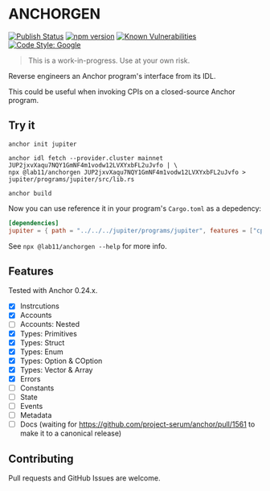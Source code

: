 ANCHORGEN
===

[![Publish Status](https://github.com/labeleven-dev/anchorgen/actions/workflows/publish.yml/badge.svg)](https://github.com/labeleven-dev/anchorgen/actions/workflows/publish.yml) [![npm version](https://badge.fury.io/js/@lab11%2Fanchorgen.svg)](https://www.npmjs.com/package/@lab11/anchorgen) [![Known Vulnerabilities](https://snyk.io/test/github/labeleven-dev/anchorgen/badge.svg)](https://snyk.io/test/github/labeleven-dev/anchorgen) [![Code Style: Google](https://img.shields.io/badge/code%20style-google-blueviolet.svg)](https://github.com/google/gts)

> This is a work-in-progress. Use at your own risk.

Reverse engineers an Anchor program's interface from its IDL.

This could be useful when invoking CPIs on a closed-source Anchor program.

Try it
---

```
anchor init jupiter

anchor idl fetch --provider.cluster mainnet JUP2jxvXaqu7NQY1GmNF4m1vodw12LVXYxbFL2uJvfo | \
npx @lab11/anchorgen JUP2jxvXaqu7NQY1GmNF4m1vodw12LVXYxbFL2uJvfo > jupiter/programs/jupiter/src/lib.rs

anchor build
```

Now you can use reference it in your program's `Cargo.toml` as a depedency:

```toml
[dependencies]
jupiter = { path = "../../../jupiter/programs/jupiter", features = ["cpi", "no-entrypoint"] }
```

See `npx @lab11/anchorgen --help` for more info.

Features
---

Tested with Anchor 0.24.x.

- [x] Instrcutions
- [x] Accounts
- [ ] Accounts: Nested
- [x] Types: Primitives
- [x] Types: Struct
- [x] Types: Enum
- [x] Types: Option & COption
- [x] Types: Vector & Array
- [x] Errors
- [ ] Constants
- [ ] State
- [ ] Events
- [ ] Metadata
- [ ] Docs (waiting for <https://github.com/project-serum/anchor/pull/1561> to make it to a canonical release)

Contributing
---

Pull requests and GitHub Issues are welcome.